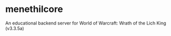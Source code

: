# menethilcore
An educational backend server for World of Warcraft: Wrath of the Lich King (v3.3.5a)
